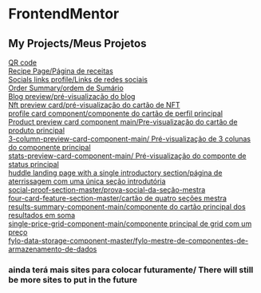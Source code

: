 # FrontendMentor

## My Projects/Meus Projetos 

[QR code](https://viny-archer.github.io/FrontendMentor/qr-code-component-main/) <br>
[Recipe Page/Página de receitas](https://viny-archer.github.io/FrontendMentor/recipe-page-main/) <br>
[Socials links profile/Links de redes sociais](https://viny-archer.github.io/FrontendMentor/social-links-profile-main/) <br>
[Order Summary/ordem de Sumário](https://viny-archer.github.io/FrontendMentor/order-summary-component-main/) <br>
[Blog preview/pré-visualização do blog](https://viny-archer.github.io/FrontendMentor/blog-preview-card-main/) <br>
[Nft preview card/pré-visualização do cartão de NFT](https://viny-archer.github.io/FrontendMentor/nft-preview-card-component-main/) <br>
[profile card component/componente do cartão de perfil principal](https://viny-archer.github.io/FrontendMentor/profile-card-component-main/) <br>
[Product preview card component main/Pre-visualização do cartão de produto principal](https://viny-archer.github.io/FrontendMentor/product-preview-card-component-main/) <br>
[3-column-preview-card-component-main/ Pré-visualização de 3 colunas do componente principal](https://viny-archer.github.io/FrontendMentor/3-column-preview-card-component-main/) <br>
[stats-preview-card-component-main/ Pré-visualização do componte de status principal](https://viny-archer.github.io/FrontendMentor/stats-preview-card-component-main/) <br>
[huddle landing page with a single introductory section/página de aterrissagem com uma única seção introdutória](https://viny-archer.github.io/FrontendMentor/huddle-landing-page-with-single-introductory-section-master/) <br>
[social-proof-section-master/prova-social-da-seção-mestra](https://viny-archer.github.io/FrontendMentor/social-proof-section-master/) <br>
[four-card-feature-section-master/cartão de quatro seções mestra](https://viny-archer.github.io/FrontendMentor/four-card-feature-section-master/) <br>
[results-summary-component-main/componente do cartão principal dos resultados em soma](https://viny-archer.github.io/FrontendMentor/results-summary-component-main/) <br>
[single-price-grid-component-main/componente principal de grid com um preço](https://viny-archer.github.io/FrontendMentor/single-price-grid-component-master/) <br>
[fylo-data-storage-component-master/fylo-mestre-de-componentes-de-armazenamento-de-dados](https://viny-archer.github.io/FrontendMentor/fylo-data-storage-component-master/)



### ainda terá mais sites para colocar futuramente/ There will still be more sites to put in the future

